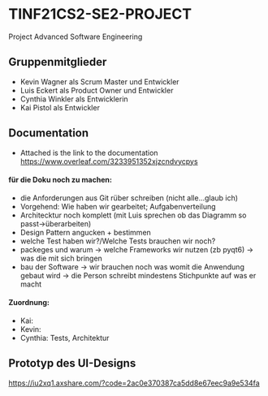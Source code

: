 # TINF21CS2-SE2-PROJECT
Project Advanced Software Engineering

## Gruppenmitglieder
- Kevin Wagner als Scrum Master und Entwickler
- Luis Eckert als Product Owner und Entwickler
- Cynthia Winkler als Entwicklerin
- Kai Pistol als Entwickler

## Documentation
- Attached is the link to the documentation
  https://www.overleaf.com/3233951352xjzcndvycpys

#### für die Doku noch zu machen:
- die Anforderungen aus Git rüber schreiben (nicht alle...glaub ich)
- Vorgehend: Wie haben wir gearbeitet; Aufgabenverteilung
- Architecktur noch komplett (mit Luis sprechen ob das Diagramm so passt->überarbeiten)
- Design Pattern angucken + bestimmen
- welche Test haben wir?/Welche Tests brauchen wir noch?
- packeges und warum
	-> welche Frameworks wir nutzen (zb pyqt6)
	-> was die mit sich bringen
- bau der Software -> wir brauchen noch was womit die Anwendung gebaut wird -> die Person schreibt mindestens Stichpunkte auf was er macht

#### Zuordnung:
- Kai: 
- Kevin: 
- Cynthia: Tests, Architektur

## Prototyp des UI-Designs
https://iu2xq1.axshare.com/?code=2ac0e370387ca5dd8e67eec9a9e534fa

